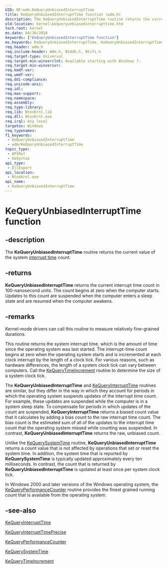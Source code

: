 ```yaml
---
UID: NF:wdm.KeQueryUnbiasedInterruptTime
title: KeQueryUnbiasedInterruptTime function (wdm.h)
description: The KeQueryUnbiasedInterruptTime routine returns the current value of the system interrupt time count.
old-location: kernel\kequeryunbiasedinterrupttime.htm
tech.root: kernel
ms.date: 04/30/2018
keywords: ["KeQueryUnbiasedInterruptTime function"]
ms.keywords: KeQueryUnbiasedInterruptTime, KeQueryUnbiasedInterruptTime routine [Kernel-Mode Driver Architecture], k105_34119e3c-6e9a-4e27-9d0e-3d9eb579df46.xml, kernel.kequeryunbiasedinterrupttime, wdm/KeQueryUnbiasedInterruptTime
req.header: wdm.h
req.include-header: Wdm.h, Ntddk.h, Ntifs.h
req.target-type: Universal
req.target-min-winverclnt: Available starting with Windows 7.
req.target-min-winversvr: 
req.kmdf-ver: 
req.umdf-ver: 
req.ddi-compliance: 
req.unicode-ansi: 
req.idl: 
req.max-support: 
req.namespace: 
req.assembly: 
req.type-library: 
req.lib: NtosKrnl.lib
req.dll: NtosKrnl.exe
req.irql: Any level
targetos: Windows
req.typenames: 
f1_keywords:
 - KeQueryUnbiasedInterruptTime
 - wdm/KeQueryUnbiasedInterruptTime
topic_type:
 - APIRef
 - kbSyntax
api_type:
 - DllExport
api_location:
 - NtosKrnl.exe
api_name:
 - KeQueryUnbiasedInterruptTime
---
```


# KeQueryUnbiasedInterruptTime function


## -description

The <b>KeQueryUnbiasedInterruptTime</b> routine returns the current value of the system <a href="/windows/win32/sysinfo/interrupt-time">interrupt time</a> count.

## -returns

<b>KeQueryUnbiasedInterruptTime</b> returns the current interrupt time count in 100-nanosecond units. The count begins at zero when the computer starts. Updates to this count are suspended when the computer enters a sleep state and are resumed when the computer awakens.

## -remarks

Kernel-mode drivers can call this routine to measure relatively fine-grained durations.

This routine returns the system interrupt time, which is the amount of time since the operating system was last started. The interrupt-time count begins at zero when the operating system starts and is incremented at each clock interrupt by the length of a clock tick. For various reasons, such as hardware differences, the length of a system clock tick can vary between computers. Call the <a href="/windows-hardware/drivers/ddi/wdm/nf-wdm-kequerytimeincrement">KeQueryTimeIncrement</a> routine to determine the size of a system clock tick.

The <b>KeQueryUnbiasedInterruptTime</b> and <a href="/windows-hardware/drivers/ddi/wdm/nf-wdm-kequeryinterrupttime">KeQueryInterruptTime</a> routines are similar, but they differ in the way in which they account for periods in which the operating system suspends updates of the interrupt time count. For example, these updates are suspended while the computer is in a system sleep state. To compensate for periods in which updates of the count are suspended, <b>KeQueryInterruptTime</b> returns a biased count value that it calculates by adding a bias count to the raw interrupt time count. The bias count is the estimated sum of all of the updates to the interrupt time count that the operating system missed while counting was suspended. In contrast, <b>KeQueryUnbiasedInterruptTime</b> returns the raw, unbiased count.

Unlike the <a href="/windows-hardware/drivers/ddi/wdm/nf-wdm-kequerysystemtime">KeQuerySystemTime</a> routine, <b>KeQueryUnbiasedInterruptTime</b> returns a count value that is not affected by operations that set or reset the system time. In addition, the system time that is reported by <b>KeQuerySystemTime</b> is typically updated approximately every ten milliseconds. In contrast, the count that is returned by <b>KeQueryUnbiasedInterruptTime</b> is updated at least once per system clock tick.

In Windows 2000 and later versions of the Windows operating system, the <a href="/windows-hardware/drivers/ddi/ntifs/nf-ntifs-kequeryperformancecounter">KeQueryPerformanceCounter</a> routine provides the finest grained running count that is available from the operating system.

## -see-also

<a href="/windows-hardware/drivers/ddi/wdm/nf-wdm-kequeryinterrupttime">KeQueryInterruptTime</a>



<a href="/windows-hardware/drivers/ddi/wdm/nf-wdm-kequeryinterrupttimeprecise">KeQueryInterruptTimePrecise</a>



<a href="/windows-hardware/drivers/ddi/ntifs/nf-ntifs-kequeryperformancecounter">KeQueryPerformanceCounter</a>



<a href="/windows-hardware/drivers/ddi/wdm/nf-wdm-kequerysystemtime">KeQuerySystemTime</a>



<a href="/windows-hardware/drivers/ddi/wdm/nf-wdm-kequerytimeincrement">KeQueryTimeIncrement</a>
